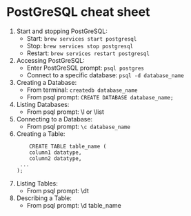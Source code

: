 # PostGreSQL cheat sheet
1. Start and stopping PostGreSQL:
    - Start: `brew services start postgresql`
    - Stop: `brew services stop postgresql`
    - Restart: `brew services restart postgresql`
2. Accessing PostGreSQL:
    - Enter PostGreSQL prompt: `psql postgres`
    - Connect to a specific database: `psql -d database_name`
3. Creating a Database:
    - From terminal: `createdb database_name`
    - From psql prompt: `CREATE DATABASE database_name;`
4. Listing Databases:
    - From psql prompt: \l or \\list
5. Connecting to a Database:
    - From psql prompt: `\c database_name`
6. Creating a Table:
    ```
        CREATE TABLE table_name (
        column1 datatype,
        column2 datatype,
     ...
   );
    ```
7. Listing Tables:
    - From psql prompt: \dt 
8. Describing a Table:
    - From psql prompt: \d table_name